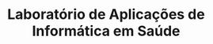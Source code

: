 ---
layout: front
language: "pt"
title: "Laboratório de Aplicações de Informática em Saúde"
header:
    text: "O LApIS (Laboratório de Aplicações de Informática em Saúde) é um laboratório localizado na Escola de Artes, Ciências e Humanidades da Universidade de São Paulo, que tem como&nbsp;objetivo principal a concepção e desenvolvimento de técnicas de baixo custo e ferramentas para a – mas não limitada a – área de saúde."
    link: "LApIS no Diretório dos Grupos de Pesquisa do CNPq"
MAAC: Laboratório conveniado ao MACC.
---